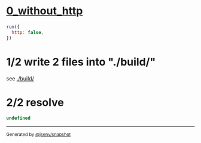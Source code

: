 # [0_without_http](../../subbuild_client_importmap.test.mjs#L21)

```js
run({
  http: false,
})
```

# 1/2 write 2 files into "./build/"

see [./build/](./build/)

# 2/2 resolve

```js
undefined
```

---

<sub>
  Generated by <a href="https://github.com/jsenv/core/tree/main/packages/tooling/snapshot">@jsenv/snapshot</a>
</sub>
